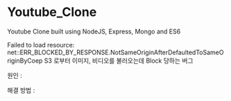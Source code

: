 # Youtube_Clone
Youtube Clone built using NodeJS, Express, Mongo and ES6

Failed to load resource: net::ERR_BLOCKED_BY_RESPONSE.NotSameOriginAfterDefaultedToSameOriginByCoep
S3 로부터 이미지, 비디오를 불러오는데 Block 당하는 버그

원인 : 

해결 방법 : 
